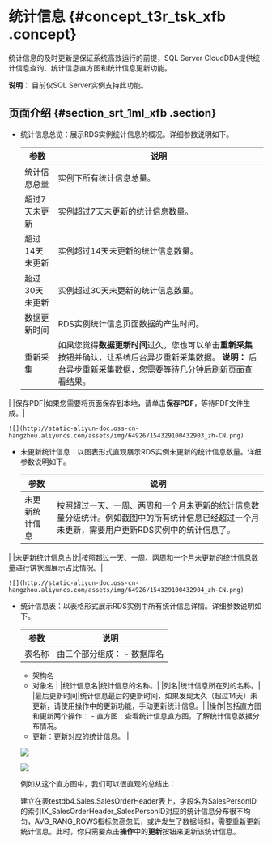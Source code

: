 # 统计信息 {#concept_t3r_tsk_xfb .concept}

统计信息的及时更新是保证系统高效运行的前提，SQL Server CloudDBA提供统计信息查询、统计信息直方图和统计信息更新功能。

**说明：** 目前仅SQL Server实例支持此功能。

## 页面介绍 {#section_srt_1ml_xfb .section}

-   统计信息总览：展示RDS实例统计信息的概况。详细参数说明如下。

    |参数|说明|
    |--|--|
    |统计信息总量|实例下所有统计信息总量。|
    |超过7天未更新|实例超过7天未更新的统计信息数量。|
    |超过14天未更新|实例超过14天未更新的统计信息数量。|
    |超过30天未更新|实例超过30天未更新的统计信息数量。|
    |数据更新时间|RDS实例统计信息页面数据的产生时间。|
    |重新采集|如果您觉得**数据更新时间**过久，您也可以单击**重新采集**按钮并确认，让系统后台异步重新采集数据。 **说明：** 后台异步重新采集数据，您需要等待几分钟后刷新页面查看结果。

|
    |保存PDF|如果您需要将页面保存到本地，请单击**保存PDF**，等待PDF文件生成。|

    ![](http://static-aliyun-doc.oss-cn-hangzhou.aliyuncs.com/assets/img/64926/154329100432903_zh-CN.png)

-   未更新统计信息：以图表形式直观展示RDS实例未更新的统计信息数量。详细参数说明如下。

    |参数|说明|
    |--|--|
    |未更新统计信息|按照超过一天、一周、两周和一个月未更新的统计信息数量分级统计。例如截图中的所有统计信息已经超过一个月未更新，需要用户更新RDS实例中的统计信息了。

|
    |未更新统计信息占比|按照超过一天、一周、两周和一个月未更新的统计信息数量进行饼状图展示占比情况。|

    ![](http://static-aliyun-doc.oss-cn-hangzhou.aliyuncs.com/assets/img/64926/154329100432904_zh-CN.png)

-   统计信息表：以表格形式展示RDS实例中所有统计信息详情。详细参数说明如下。

    |参数|说明|
    |--|--|
    |表名称|由三个部分组成：    -   数据库名
    -   架构名
    -   对象名
|
    |统计信息名|统计信息的名称。|
    |列名|统计信息所在列的名称。|
    |最后更新时间|统计信息最后的更新时间，如果发现太久（超过14天）未更新，请使用操作中的更新功能，手动更新统计信息。|
    |操作|包括直方图和更新两个操作：    -   直方图：查看统计信息直方图，了解统计信息数据分布情况。
    -   更新：更新对应的统计信息。
|

    ![](http://static-aliyun-doc.oss-cn-hangzhou.aliyuncs.com/assets/img/64926/154329100432905_zh-CN.png)

    ![](http://static-aliyun-doc.oss-cn-hangzhou.aliyuncs.com/assets/img/64926/154329100432906_zh-CN.png)

    例如从这个直方图中，我们可以很直观的总结出：

    建立在表testdb4.Sales.SalesOrderHeader表上，字段名为SalesPersonID的索引IX\_SalesOrderHeader\_SalesPersonID对应的统计信息分布很不均匀，AVG\_RANG\_ROWS指标忽高忽低，或许发生了数据倾斜，需要重新更新统计信息。此时，你只需要点击**操作**中的**更新**按钮来更新该统计信息。


